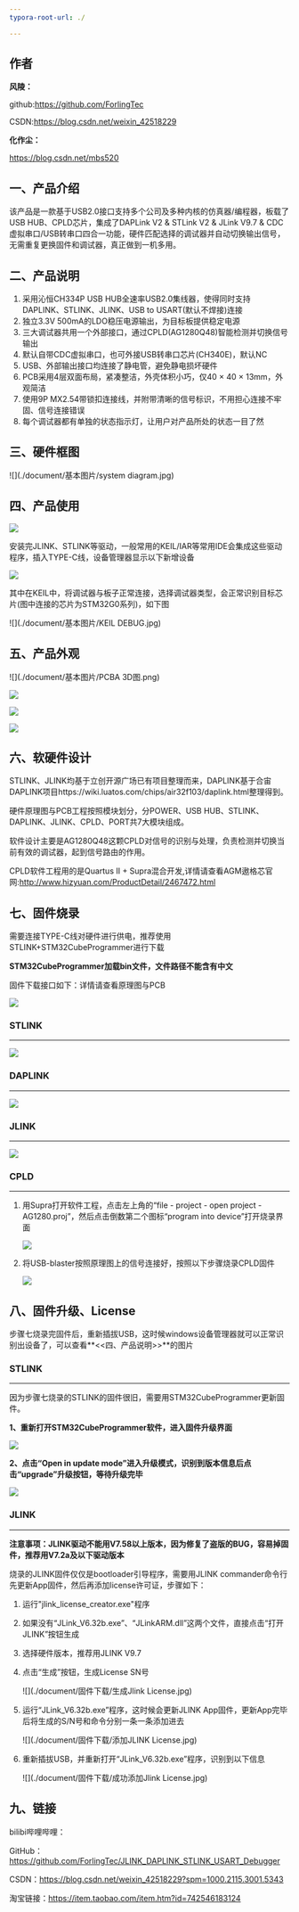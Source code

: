 ```yaml
---
typora-root-url: ./

---
```




## 作者

**风陵：**

github:https://github.com/ForlingTec

CSDN:https://blog.csdn.net/weixin_42518229

**化作尘：**

https://blog.csdn.net/mbs520

## 一、产品介绍

该产品是一款基于USB2.0接口支持多个公司及多种内核的仿真器/编程器，板载了USB HUB、CPLD芯片，集成了DAPLink V2 & STLink V2 & JLink V9.7 & CDC虚拟串口/USB转串口四合一功能，硬件匹配选择的调试器并自动切换输出信号，无需重复更换固件和调试器，真正做到一机多用。

## 二、产品说明

1. 采用沁恒CH334P USB HUB全速率USB2.0集线器，使得同时支持DAPLINK、STLINK、JLINK、USB to USART(默认不焊接)连接
2. 独立3.3V 500mA的LDO稳压电源输出，为目标板提供稳定电源
3. 三大调试器共用一个外部接口，通过CPLD(AG1280Q48)智能检测并切换信号输出
4. 默认自带CDC虚拟串口，也可外接USB转串口芯片(CH340E)，默认NC
5. USB、外部输出接口均连接了静电管，避免静电损坏硬件
6. PCB采用4层双面布局，紧凑整洁，外壳体积小巧，仅40 × 40 × 13mm，外观简洁
7. 使用9P MX2.54带锁扣连接线，并附带清晰的信号标识，不用担心连接不牢固、信号连接错误
8. 每个调试器都有单独的状态指示灯，让用户对产品所处的状态一目了然

## 三、硬件框图

![](./document/基本图片/system diagram.jpg)

## 四、产品使用

![](document//基本图片/输出信号.png)

安装完JLINK、STLINK等驱动，一般常用的KEIL/IAR等常用IDE会集成这些驱动程序，插入TYPE-C线，设备管理器显示以下新增设备

![](./document/基本图片/设备管理器.jpg)

其中在KEIL中，将调试器与板子正常连接，选择调试器类型，会正常识别目标芯片(图中连接的芯片为STM32G0系列)，如下图

![](./document/基本图片/KEIL DEBUG.jpg)

## 五、产品外观

![](./document/基本图片/PCBA 3D图.png)

![](./document/基本图片/外壳3D图.jpg)

![](./document/基本图片/实物图.JPG)

![](/../document/基本图片/微信图片_20231008235237.jpg)



## 六、软硬件设计

STLINK、JLINK均基于立创开源广场已有项目整理而来，DAPLINK基于合宙DAPLINK项目https://wiki.luatos.com/chips/air32f103/daplink.html整理得到。

硬件原理图与PCB工程按照模块划分，分POWER、USB HUB、STLINK、DAPLINK、JLINK、CPLD、PORT共7大模块组成。

软件设计主要是AG1280Q48这颗CPLD对信号的识别与处理，负责检测并切换当前有效的调试器，起到信号路由的作用。

CPLD软件工程用的是Quartus II + Supra混合开发,详情请查看AGM遨格芯官网:http://www.hizyuan.com/ProductDetail/2467472.html

## 七、固件烧录

需要连接TYPE-C线对硬件进行供电，推荐使用STLINK+STM32CubeProgrammer进行下载

**STM32CubeProgrammer加载bin文件，文件路径不能含有中文**

固件下载接口如下：详情请查看原理图与PCB

![](./document/基本图片/固件下载口信号.png)

### STLINK

------

![](./document/固件下载/STLINK固件下载.jpg)



### DAPLINK

------

![](./document/固件下载/DAPLINK固件下载.jpg)



### JLINK

------

![](./document/固件下载/JLINK固件下载.jpg)



### CPLD

------

1. 用Supra打开软件工程，点击左上角的“file - project - open project - AG1280.proj”，然后点击倒数第二个图标“program into device”打开烧录界面

   ![](./document/固件下载/Supra打开工程.jpg)

2. 将USB-blaster按照原理图上的信号连接好，按照以下步骤烧录CPLD固件

   ![](./document/固件下载/烧录CPLD固件.png)



## 八、固件升级、License

步骤七烧录完固件后，重新插拔USB，这时候windows设备管理器就可以正常识别出设备了，可以查看**<<四、产品说明>>**的图片

### STLINK

------

因为步骤七烧录的STLINK的固件很旧，需要用STM32CubeProgrammer更新固件。

**1、重新打开STM32CubeProgrammer软件，进入固件升级界面**

![](./document/固件下载/STLINK进入固件升级模式.jpg)

**2、点击“Open in update mode”进入升级模式，识别到版本信息后点击“upgrade”升级按钮，等待升级完毕**

![](./document/固件下载/STLINK在线升级固件.jpg)



### JLINK

------

**注意事项：JLINK驱动不能用V7.58以上版本，因为修复了盗版的BUG，容易掉固件，推荐用V7.2a及以下驱动版本**

烧录的JLINK固件仅仅是bootloader引导程序，需要用JLINK commander命令行先更新App固件，然后再添加license许可证，步骤如下：

1. 运行"jlink_license_creator.exe"程序

2. 如果没有“JLink_V6.32b.exe”、“JLinkARM.dll”这两个文件，直接点击“打开JLINK”按钮生成

3. 选择硬件版本，推荐用JLINK V9.7

4. 点击“生成”按钮，生成License SN号

   ![](./document/固件下载/生成Jlink License.jpg)

5. 运行“JLink_V6.32b.exe”程序，这时候会更新JLINK App固件，更新App完毕后将生成的S/N号和命令分别一条一条添加进去

   ![](./document/固件下载/添加JLINK License.jpg)

6. 重新插拔USB，并重新打开“JLink_V6.32b.exe”程序，识别到以下信息

   ![](./document/固件下载/成功添加Jlink License.jpg)

## 九、链接

bilibi哔哩哔哩：

GitHub：https://github.com/ForlingTec/JLINK_DAPLINK_STLINK_USART_Debugger

CSDN：https://blog.csdn.net/weixin_42518229?spm=1000.2115.3001.5343

淘宝链接：https://item.taobao.com/item.htm?id=742546183124

